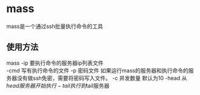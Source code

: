 # mass
mass是一个通过ssh批量执行命令的工具

## 使用方法
mass 
-ip   要执行命令的服务器ip列表文件  
-cmd  写有执行命令的文件
-p    密码文件 如果运行mass的服务器和执行命令的服务器没有做ssh免密，需要将密码写入文件。
-c    并发数量 默认为10
-head 从$head服务器开始执行
-tail 执行到$tail服务器
